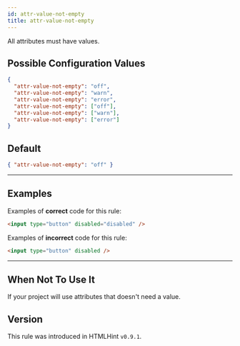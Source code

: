 ```yaml
---
id: attr-value-not-empty
title: attr-value-not-empty
---
```


All attributes must have values.

## Possible Configuration Values

```json
{
  "attr-value-not-empty": "off",
  "attr-value-not-empty": "warn",
  "attr-value-not-empty": "error",
  "attr-value-not-empty": ["off"],
  "attr-value-not-empty": ["warn"],
  "attr-value-not-empty": ["error"]
}
```

## Default

```json
{ "attr-value-not-empty": "off" }
```

---

## Examples

Examples of **correct** code for this rule:

```html
<input type="button" disabled="disabled" />
```

Examples of **incorrect** code for this rule:

```html
<input type="button" disabled />
```

---

## When Not To Use It

If your project will use attributes that doesn't need a value.

## Version

This rule was introduced in HTMLHint `v0.9.1`.
